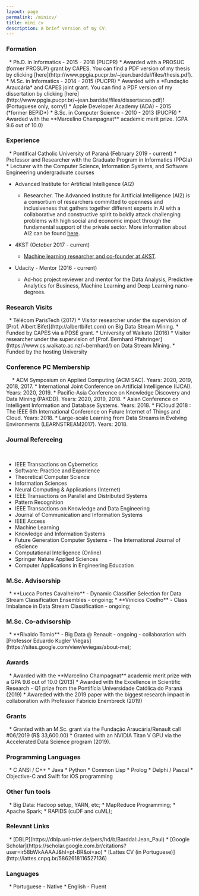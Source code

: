 ```yaml
---
layout: page
permalink: /minicv/
title: mini cv
description: A brief version of my CV.
---
```



<h3 class="year">Formation</h3>
&nbsp;
* Ph.D. in Informatics - 2015 - 2018 (PUCPR)
  * Awarded with a PROSUC (former PROSUP) grant by CAPES. You can find a PDF version of my thesis by clicking [here](http://www.ppgia.pucpr.br/~jean.barddal/files/thesis.pdf).
* M.Sc. in Informatics - 2014 - 2015 (PUCPR)
  * Awarded with a *Fundação Araucária* and CAPES joint grant. You can find a PDF version of my dissertation by clicking [here](http://www.ppgia.pucpr.br/~jean.barddal/files/dissertacao.pdf)! (Portuguese only, sorry!)
* Apple Developer Academy (ADA) - 2015 (*former BEPiD*)
* B.Sc. in Computer Science - 2010 - 2013 (PUCPR)
  * Awarded with the **Marcelino Champagnat** academic merit prize. (GPA 9.6 out of 10.0)


<h3 class="year">Experience</h3>
&nbsp;
* Pontifical Catholic University of Paraná (February 2019 - current)
	* Professor and Researcher with the Graduate Program in Informatics (PPGIa)
	* Lecturer with the Computer Science, Information Systems, and Software Engineering undergraduate courses

* Advanced Institute for Artificial Intelligence (AI2)
	* Researcher. The Advanced Institute for Artificial Intelligence (AI2) is a consortium of researchers committed to openness and inclusiveness that gathers together different experts in AI with a collaborative and constructive spirit to boldly attack challenging problems with high social and economic impact through the fundamental support of the private sector. More information about AI2 can be found [here](https://advancedinstitute.ai).

* 4KST (October 2017 - current)
  * [Machine learning researcher and co-founder at 4KST](https://www.4kst.com).

* Udacity - Mentor (2016 - current)
  * Ad-hoc project reviewer and mentor for the Data Analysis, Predictive Analytics for Business, Machine Learning and Deep Learning nano-degrees.

<h3 class="year">Research Visits</h3>
&nbsp;
* Télécom ParisTech (2017)
  * Visitor researcher under the supervision of [Prof. Albert Bifet](http://albertbifet.com) on Big Data Stream Mining.
  * Funded by CAPES via a PDSE grant.
* University of Waikato (2016)
  * Visitor researcher under the supervision of [Prof. Bernhard Pfahringer](https://www.cs.waikato.ac.nz/~bernhard/) on Data Stream Mining.
  * Funded by the hosting University

<h3 class="year">Conference PC Membership</h3>
&nbsp;
&nbsp;
* ACM Symposium on Applied Computing (ACM SAC). Years: 2020, 2019, 2018, 2017.
* International Joint Conference on Artificial Intelligence (IJCAI). Years: 2020, 2019.
* Pacific-Asia Conference on Knowledge Discovery and Data Mining (PAKDD). Years: 2020, 2019, 2018.
* Asian Conference on Intelligent Information and Database Systems. Years: 2018.
* FiCloud 2018 : The IEEE 6th International Conference on Future Internet of Things and Cloud. Years: 2018.
* Large-scale Learning from Data Streams in Evolving Environments (LEARNSTREAM2017). Years: 2018.

<h3 class="year">Journal Refereeing</h3>

 &nbsp;

 * IEEE Transactions on Cybernetics
 * Software: Practice and Experience
 * Theoretical Computer Science
 * Information Sciences
 * Neural Computing & Applications (Internet)
 * IEEE Transactions on Parallel and Distributed Systems
 * Pattern Recognition
 * IEEE Transactions on Knowledge and Data Engineering
 * Journal of Communication and Information Systems
 * IEEE Access
 * Machine Learning
 * Knowledge and Information Systems
 * Future Generation Computer Systems - The International Journal of eScience
 * Computational Intelligence (Online)
 * Springer Nature Applied Sciences
 * Computer Applications in Engineering Education

<h3 class="year">M.Sc. Advisorship</h3>
&nbsp;
* **Lucca Portes Cavalheiro** - Dynamic Classifier Selection for Data Stream Classification Ensembles - ongoing;
* **Vinicios Coelho** - Class Imbalance in Data Stream Classification - ongoing;

<!-- <h3 class="year">Ph.D. Advisorship</h3> -->
<!-- &nbsp; -->

<h3 class="year">M.Sc. Co-advisorship</h3>
&nbsp;
* **Rivaldo Tomio** - Big Data @ Renault - ongoing - collaboration with [Professor Eduardo Kugler Viegas](https://sites.google.com/view/eviegas/about-me);

<!-- <h3 class="year">Ph.D. Co-advisorship</h3> -->
<!-- &nbsp; -->

<h3 class="year">Awards</h3>
&nbsp;
* Awarded with the **Marcelino Champagnat** academic merit prize with a GPA 9.6 out of 10.0 (2013)
* Awarded with the Excellence in Scientific Research - Q1 prize from the Pontifícia Universidade Católica do Paraná (2019)
* Awareded with the 2019 paper with the biggest research impact in collaboration with Professor Fabrício Enembreck (2019)

<h3 class="year">Grants</h3>
&nbsp;
* Granted with an M.Sc. grant via the Fundação Araucária/Renault call #06/2019 (R$ 33,600.00)
* Granted with an NVIDIA Titan V GPU via the Accelerated Data Science program (2019).



<h3 class="year">Programming Languages</h3>
&nbsp;
* C ANSI / C++
* Java
* Python
* Common Lisp
* Prolog
* Delphi / Pascal
* Objective-C and Swift for iOS programming

<h3 class="year">Other fun tools</h3>
&nbsp;
* Big Data: Hadoop setup, YARN, etc;
* MapReduce Programming;
* Apache Spark;
* RAPIDS (cuDF and cuML);

<h3 class="year">Relevant Links</h3>
&nbsp;
* [DBLP](https://dblp.uni-trier.de/pers/hd/b/Barddal:Jean_Paul)
* [Google Scholar](https://scholar.google.com.br/citations?user=ir58bWkAAAAJ&hl=pt-BR&oi=ao)
* [Lattes CV (in Portuguese)](http://lattes.cnpq.br/5862618116527136)

<h3 class="year">Languages</h3>
&nbsp;
* Portuguese - Native
* English - Fluent
